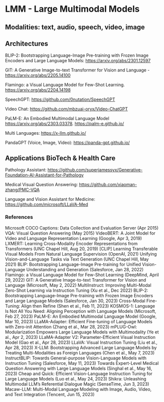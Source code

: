 # LMM - Large Multimodal Models
## Modalities: text, audio, speech, video, image

## Architectures 
BLIP-2: Bootstrapping Language-Image Pre-training with Frozen Image Encoders and Large Language Models: https://arxiv.org/abs/2301.12597

GIT: A Generative Image-to-text Transformer for Vision and Language - https://arxiv.org/abs/2205.14100

Flamingo: a Visual Language Model for Few-Shot Learning. https://arxiv.org/abs/2204.14198

SpeechGPT: https://github.com/0nutation/SpeechGPT

Video Chat: https://github.com/mbzuai-oryx/Video-ChatGPT

PaLM-E: An Embodied Multimodal Language Model https://arxiv.org/abs/2303.03378. https://palm-e.github.io/

Multi Languages: https://x-llm.github.io/

PandaGPT (Voice, Image, Video): https://panda-gpt.github.io/

## Applications BioTech & Health Care
Pathology Assistant: https://github.com/superjamessyx/Generative-Foundation-AI-Assistant-for-Pathology

Medical Visual Question Answering: https://github.com/xiaoman-zhang/PMC-VQA

Language and Vision Assistant for Medicine: https://github.com/microsoft/LLaVA-Med

### References
Microsoft COCO Captions: Data Collection and Evaluation Server (Apr 2015)
VQA: Visual Question Answering (May 2015)
VideoBERT: A Joint Model for Video and Language Representation Learning (Google, Apr 3, 2019)
LXMERT: Learning Cross-Modality Encoder Representations from Transformers (UNC Chapel Hill, Aug 20, 2019)
[CLIP] Learning Transferable Visual Models From Natural Language Supervision (OpenAI, 2021)
Unifying Vision-and-Language Tasks via Text Generation (UNC Chapel Hill, May 2021)
BLIP: Bootstrapping Language-Image Pre-training for Unified Vision-Language Understanding and Generation (Salesforce, Jan 28, 2022)
Flamingo: a Visual Language Model for Few-Shot Learning (DeepMind, April 29, 2022)
GIT: A Generative Image-to-text Transformer for Vision and Language (Microsoft, May 2, 2022)
MultiInstruct: Improving Multi-Modal Zero-Shot Learning via Instruction Tuning (Xu et al., Dec 2022)
BLIP-2: Bootstrapping Language-Image Pre-training with Frozen Image Encoders and Large Language Models (Salesforce, Jan 30, 2023)
Cross-Modal Fine-Tuning: Align then Refine (Shen et al., Feb 11, 2023)
KOSMOS-1: Language Is Not All You Need: Aligning Perception with Language Models (Microsoft, Feb 27, 2023)
PaLM-E: An Embodied Multimodal Language Model (Google, Mar 10, 2023)
LLaMA-Adapter: Efficient Fine-tuning of Language Models with Zero-init Attention (Zhang et al., Mar 28, 2023)
mPLUG-Owl: Modularization Empowers Large Language Models with Multimodality (Ye et al., Apr 2, 2023)
LLaMA-Adapter V2: Parameter-Efficient Visual Instruction Model (Gao et al., Apr 28, 2023)
LLaVA: Visual Instruction Tuning (Liu et al., Apr 28, 2023)
X-LLM: Bootstrapping Advanced Large Language Models by Treating Multi-Modalities as Foreign Languages (Chen et al., May 7, 2023)
InstructBLIP: Towards General-purpose Vision-Language Models with Instruction Tuning (Salesforce, May 11, 2023)
Towards Expert-Level Medical Question Answering with Large Language Models (Singhal et al., May 16, 2023)
Cheap and Quick: Efficient Vision-Language Instruction Tuning for Large Language Models (Luo et al., May 24, 2023)
Shikra: Unleashing Multimodal LLM’s Referential Dialogue Magic (SenseTime, Jun 3, 2023)
Macaw-LLM: Multi-Modal Language Modeling with Image, Audio, Video, and Text Integration (Tencent, Jun 15, 2023)
